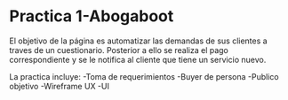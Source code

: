 # Practica 1-Abogaboot
El objetivo de la página es automatizar las demandas de sus clientes a traves de un cuestionario. Posterior a ello se realiza el pago correspondiente y se le notifica al cliente que tiene un servicio nuevo. 

La practica incluye: 
-Toma de requerimientos
-Buyer de persona
-Publico objetivo
-Wireframe UX
-UI
